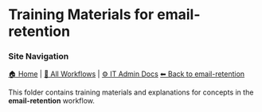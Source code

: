 # Training Materials for email-retention

### Site Navigation
[🏠 Home](../../../README.md) | [📂 All Workflows](../../../users/users.md) | [⚙ IT Admin Docs](../../../it-admins/README.md)
[⬅ Back to email-retention](../README.md)


This folder contains training materials and explanations for concepts in the **email-retention** workflow.
